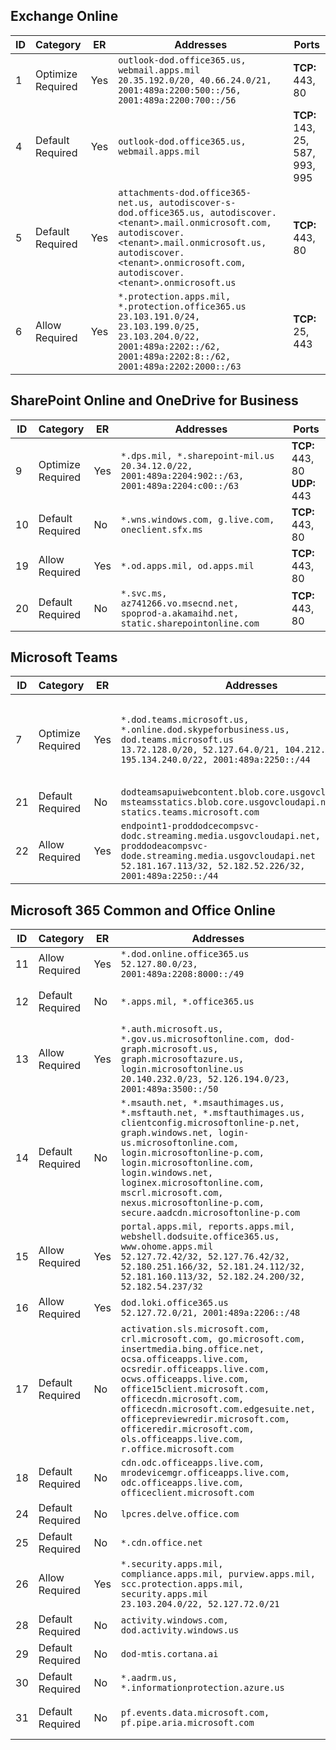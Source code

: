 <!--THIS FILE IS AUTOMATICALLY GENERATED. MANUAL CHANGES WILL BE OVERWRITTEN.-->
<!--Please contact the Office 365 Endpoints team with any questions.-->
<!--USGovDoD endpoints version 2025013100-->
<!--File generated 2025-02-21 18:02:42.5122-->

## Exchange Online

ID | Category | ER | Addresses | Ports
-- | -------------------- | --- | --------------------------------------------------------------------------------------------------------------------------------------------------------------------------------------------------------------------------------------- | -------------------------------
1 | Optimize<BR>Required | Yes | `outlook-dod.office365.us, webmail.apps.mil`<BR>`20.35.192.0/20, 40.66.24.0/21, 2001:489a:2200:500::/56, 2001:489a:2200:700::/56` | **TCP:** 443, 80
4 | Default<BR>Required | Yes | `outlook-dod.office365.us, webmail.apps.mil` | **TCP:** 143, 25, 587, 993, 995
5 | Default<BR>Required | Yes | `attachments-dod.office365-net.us, autodiscover-s-dod.office365.us, autodiscover.<tenant>.mail.onmicrosoft.com, autodiscover.<tenant>.mail.onmicrosoft.us, autodiscover.<tenant>.onmicrosoft.com, autodiscover.<tenant>.onmicrosoft.us` | **TCP:** 443, 80
6 | Allow<BR>Required | Yes | `*.protection.apps.mil, *.protection.office365.us`<BR>`23.103.191.0/24, 23.103.199.0/25, 23.103.204.0/22, 2001:489a:2202::/62, 2001:489a:2202:8::/62, 2001:489a:2202:2000::/63` | **TCP:** 25, 443

## SharePoint Online and OneDrive for Business

ID | Category | ER | Addresses | Ports
-- | -------------------- | --- | ----------------------------------------------------------------------------------------------------- | --------------------------------
9 | Optimize<BR>Required | Yes | `*.dps.mil, *.sharepoint-mil.us`<BR>`20.34.12.0/22, 2001:489a:2204:902::/63, 2001:489a:2204:c00::/63` | **TCP:** 443, 80<BR>**UDP:** 443
10 | Default<BR>Required | No | `*.wns.windows.com, g.live.com, oneclient.sfx.ms` | **TCP:** 443, 80
19 | Allow<BR>Required | Yes | `*.od.apps.mil, od.apps.mil` | **TCP:** 443, 80
20 | Default<BR>Required | No | `*.svc.ms, az741266.vo.msecnd.net, spoprod-a.akamaihd.net, static.sharepointonline.com` | **TCP:** 443, 80

## Microsoft Teams

ID | Category | ER | Addresses | Ports
-- | -------------------- | --- | ---------------------------------------------------------------------------------------------------------------------------------------------------------------------------------------------------- | -----------------------------------------------
7 | Optimize<BR>Required | Yes | `*.dod.teams.microsoft.us, *.online.dod.skypeforbusiness.us, dod.teams.microsoft.us`<BR>`13.72.128.0/20, 52.127.64.0/21, 104.212.32.0/22, 195.134.240.0/22, 2001:489a:2250::/44` | **TCP:** 443<BR>**UDP:** 3478, 3479, 3480, 3481
21 | Default<BR>Required | No | `dodteamsapuiwebcontent.blob.core.usgovcloudapi.net, msteamsstatics.blob.core.usgovcloudapi.net, statics.teams.microsoft.com` | **TCP:** 443
22 | Allow<BR>Required | Yes | `endpoint1-proddodcecompsvc-dodc.streaming.media.usgovcloudapi.net, endpoint1-proddodeacompsvc-dode.streaming.media.usgovcloudapi.net`<BR>`52.181.167.113/32, 52.182.52.226/32, 2001:489a:2250::/44` | **TCP:** 443

## Microsoft 365 Common and Office Online

ID | Category | ER | Addresses | Ports
-- | ------------------- | --- | ---------------------------------------------------------------------------------------------------------------------------------------------------------------------------------------------------------------------------------------------------------------------------------------------------------------------------------------------------------------------------------------------- | ----------------
11 | Allow<BR>Required | Yes | `*.dod.online.office365.us`<BR>`52.127.80.0/23, 2001:489a:2208:8000::/49` | **TCP:** 443
12 | Default<BR>Required | No | `*.apps.mil, *.office365.us` | **TCP:** 443, 80
13 | Allow<BR>Required | Yes | `*.auth.microsoft.us, *.gov.us.microsoftonline.com, dod-graph.microsoft.us, graph.microsoftazure.us, login.microsoftonline.us`<BR>`20.140.232.0/23, 52.126.194.0/23, 2001:489a:3500::/50` | **TCP:** 443
14 | Default<BR>Required | No | `*.msauth.net, *.msauthimages.us, *.msftauth.net, *.msftauthimages.us, clientconfig.microsoftonline-p.net, graph.windows.net, login-us.microsoftonline.com, login.microsoftonline-p.com, login.microsoftonline.com, login.windows.net, loginex.microsoftonline.com, mscrl.microsoft.com, nexus.microsoftonline-p.com, secure.aadcdn.microsoftonline-p.com` | **TCP:** 443
15 | Allow<BR>Required | Yes | `portal.apps.mil, reports.apps.mil, webshell.dodsuite.office365.us, www.ohome.apps.mil`<BR>`52.127.72.42/32, 52.127.76.42/32, 52.180.251.166/32, 52.181.24.112/32, 52.181.160.113/32, 52.182.24.200/32, 52.182.54.237/32` | **TCP:** 443
16 | Allow<BR>Required | Yes | `dod.loki.office365.us`<BR>`52.127.72.0/21, 2001:489a:2206::/48` | **TCP:** 443
17 | Default<BR>Required | No | `activation.sls.microsoft.com, crl.microsoft.com, go.microsoft.com, insertmedia.bing.office.net, ocsa.officeapps.live.com, ocsredir.officeapps.live.com, ocws.officeapps.live.com, office15client.microsoft.com, officecdn.microsoft.com, officecdn.microsoft.com.edgesuite.net, officepreviewredir.microsoft.com, officeredir.microsoft.com, ols.officeapps.live.com, r.office.microsoft.com` | **TCP:** 443, 80
18 | Default<BR>Required | No | `cdn.odc.officeapps.live.com, mrodevicemgr.officeapps.live.com, odc.officeapps.live.com, officeclient.microsoft.com` | **TCP:** 443, 80
24 | Default<BR>Required | No | `lpcres.delve.office.com` | **TCP:** 443
25 | Default<BR>Required | No | `*.cdn.office.net` | **TCP:** 443
26 | Allow<BR>Required | Yes | `*.security.apps.mil, compliance.apps.mil, purview.apps.mil, scc.protection.apps.mil, security.apps.mil`<BR>`23.103.204.0/22, 52.127.72.0/21` | **TCP:** 443, 80
28 | Default<BR>Required | No | `activity.windows.com, dod.activity.windows.us` | **TCP:** 443
29 | Default<BR>Required | No | `dod-mtis.cortana.ai` | **TCP:** 443
30 | Default<BR>Required | No | `*.aadrm.us, *.informationprotection.azure.us` | **TCP:** 443
31 | Default<BR>Required | No | `pf.events.data.microsoft.com, pf.pipe.aria.microsoft.com` | **TCP:** 443, 80

